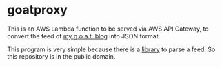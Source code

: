 # goatproxy
This is an AWS Lambda function to be served via AWS API Gateway,
to convert the feed of [my g.o.a.t. blog](https://kuropen.goat.me/) into JSON format.

This program is very simple because there is a [library](https://github.com/mmcdole/gofeed) to parse a feed.
So this repository is in the public domain.
